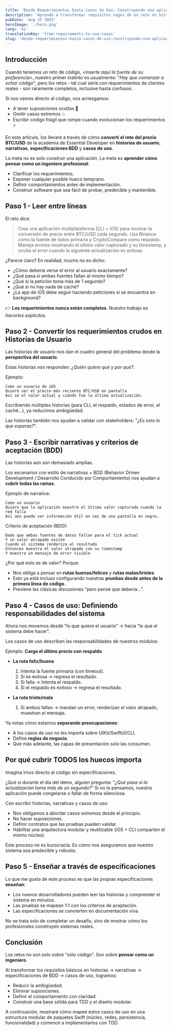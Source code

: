 ```yaml
---
title: 'Desde Requerimientos hasta Casos de Uso: Construyendo una aplicación para precio de BTC de la forma correcta'
description: 'Aprende a transformar requisitos vagos de un reto en historias de usuario, narrativas y casos de uso claros. Evita suposiciones, cubre todos los huecos y construye software predecible, testeable y profesional.'
pubDate: 'Aug 25 2025'
heroImage: './hero.png'
lang: 'es'
translationKey: 'from-requirements-to-use-cases'
slug: 'desde-requerimientos-hasta-casos-de-uso-construyendo-una-aplicacion-para-precio-de-btc-de-la-forma-correcta'
---
```


## Introducción

Cuando tenemos un reto de código, _<inserte aquí la fuente de su preferencia>_, nuestro primer instinto es usualmente: "_Hay que comenzar a echar código_", pero los retos - tal cual sería con requerimientos de clientes reales - son raramente completos, inclusive hasta confusos.

Si nos vamos directo al código, nos arriesgamos:

- A tener suposiciones ocultas 🤔
- Omitir casos extremos 💥
- Escribir código frágil que rompe cuando evolucionan los requerimientos ⚡

En este artículo, los llevaré a través de cómo **convertí el reto del precio BTC/USD** de la academia de Essential Developer en **historias de usuario**, **narrativas**, **especificaciones BDD** y **casos de uso**.

La meta no es solo construir una aplicación. La meta es **aprender cómo pensar como un ingeniero profesional**:

- Clarificar los requerimientos.
- Exponer cualquier posible hueco temprano.
- Definir comportamientos antes de implementación.
- Construir software que sea fácil de probar, predecible y mantenible.

## Paso 1 - Leer entre líneas

El reto dice:

> Crea una aplicación multiplataforma (CLI + iOS) para mostrar la conversión de precio entre BTC/USD cada segundo. Usa Binance como la fuente de datos primaria y CryptoCompare como respaldo. Maneja errores mostrando el último valor capturado y su timestamp, y oculta el error cuando la siguiente actualización es exitosa.

¿Parece claro? En realidad, mucho no es dicho:

- ¿Cómo debería verse el error al usuario exactamente?
- ¿Qué pasa si ambas fuentes fallan al mismo tiempo?
- ¿Qué si la petición toma más de 1 segundo?
- ¿Qué si no hay nada de caché?
- ¿La app de iOS debe seguir haciendo peticiones si se encuentra en background?

👉 **Los requerimientos nunca están completos**. Nuestro trabajo es _hacerlos explícitos_.

## Paso 2 - Convertir los requerimientos crudos en Historias de Usuario

Las historias de usuario nos dan el cuadro general del problema desde la **perspectiva del usuario**.

Estas historias nos responden: _¿Quién quiere qué y por qué?_.

Ejemplo:

```plain
Como un usuario de iOS
Quiero ver el precio más reciente BTC/USD en pantalla
Así sé el valor actual y cuándo fue la última actualización.
```

Escribiendo múltiples historias (para CLI, el respaldo, estados de error, el caché...), ya reducimos ambigüedad.

Las historias también nos ayudan a validar con stakeholders: "_¿Es esto lo que esperas?_".

## Paso 3 - Escribir narrativas y criterios de aceptación (BDD)

Las historias aún son demasiado amplias.

Los escenarios con estilo de narrativas + BDD (Behavior Driven Development / Desarrollo Conducido por Comportamiento) nos ayudan a **cubrir todas las ramas**.

Ejemplo de narrativa:

```plain
Como un usuario
Quiero que la aplicación muestre el último valor capturado cuando la red falla
Así aún puedo ver información útil en vez de una pantalla en negro.
```

Criterio de aceptación (BDD):

```gherkin
Dado que ambas fuentes de datos fallan para el tick actual
Y un valor atrapado existe
Cuando el sistema renderiza el resultado
Entonces muestra el valor atrapado con su timestamp
Y muestra un mensaje de error visible
```

¿Por qué esto es de valor? Porque:

- Nos obliga a pensar en **rutas buenas/felices** y **rutas malas/tristes**
- Esto ya está incluso configurando nuestras **pruebas desde antes de la primera línea de código**.
- Previene las clásicas discusiones "pero pensé que debería...".

## Paso 4 - Casos de uso: Definiendo responsabilidades del sistema

Ahora nos movemos desde "lo que quiere el usuario" → hacia "lo que el sistema debe hacer".

Los casos de uso describen las responsabilidades de nuestros módulos.

Ejemplo: **Carga el último precio con respaldo**

- **La ruta feliz/buena**
  1. Intenta la fuente primaria (con timeout).
  2. Si es exitosa → regresa el resultado.
  3. Si falla → Intenta el respaldo.
  4. Si el respaldo es exitoso → regresa el resultado.

- **La ruta triste/mala**
  1. Si ambos fallan → mandan un error, renderizan el valor atrapado, muestran el mensaje.

Ya notas cómo estamos **separando preocupaciones**:

- A los casos de uso no les importa sobre UIKit/SwiftUI/CLI.
- Define **reglas de negocio**.
- Que más adelante, las capas de presentación solo las consumen.

## Por qué cubrir TODOS los huecos importa

Imagina irnos directo al código sin especificaciones.

¿Qué si durante el día del demo, alguien pregunta: "_¿Qué pasa si la actualización toma más de un segundo?_" Si no lo pensamos, nuestra aplicación puede congelarse o fallar de forma silenciosa.

Con escribir historias, narrativas y casos de uso:

- Nos obligamos a abordar casos extremos desde el principio.
- No hacer suposiciones.
- Definir contratos que las pruebas pueden validar.
- Habilitar una arquitectura modular y reutilizable (iOS + CLI comparten el mismo núcleo).

Este proceso no es burocracia. Es cómo nos aseguramos que nuestro sistema sea predecible y robusto.

## Paso 5 - Enseñar a través de especificaciones

Lo que me gusta de este proceso es que las propias especificaciones **enseñan**:

- Los nuevos desarrolladores pueden leer las historias y comprender el sistema en minutos.
- Las pruebas se mapean 1:1 con los criterios de aceptación.
- Las especificaciones se convierten en documentación viva.

No se trata solo de completar un desafío, sino de mostrar cómo los profesionales construyen sistemas reales.

## Conclusión

Los retos no son solo sobre "sólo código". Son sobre **pensar como un ingeniero**.

Al transformar los requisitos básicos en historias → narrativas → especificaciones de BDD → casos de uso, logramos:

- Reducir la ambigüedad.
- Eliminar suposiciones.
- Definir el comportamiento con claridad.
- Construir una base sólida para TDD y el diseño modular.

A continuación, mostraré cómo mapeé estos casos de uso en una estructura modular de paquetes Swift (núcleo, redes, persistencia, funcionalidad) y comencé a implementarlos con TDD.
